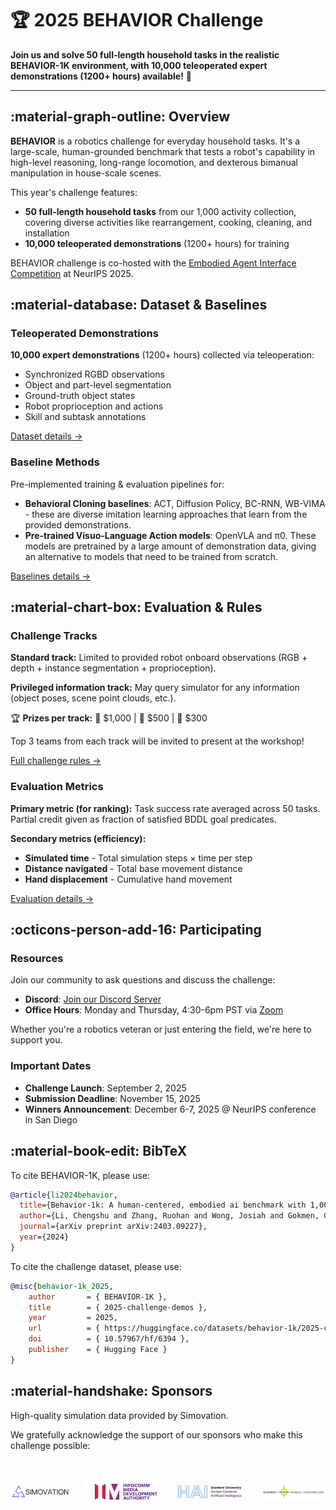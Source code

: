 # 🏆 **2025 BEHAVIOR Challenge**

**Join us and solve 50 full-length household tasks in the realistic BEHAVIOR-1K environment, with 10,000 teleoperated expert demonstrations (1200+ hours) available!** 🤖

---

## :material-graph-outline: **Overview**

**BEHAVIOR** is a robotics challenge for everyday household tasks. It's a large-scale, human-grounded benchmark that tests a robot's capability in high-level reasoning, long-range locomotion, and dexterous bimanual manipulation in house-scale scenes.

This year's challenge features:

- **50 full-length household tasks** from our 1,000 activity collection, covering diverse activities like rearrangement, cooking, cleaning, and installation
- **10,000 teleoperated demonstrations** (1200+ hours) for training

BEHAVIOR challenge is co-hosted with the [Embodied Agent Interface Competition](https://foundation-models-meet-embodied-agents.github.io/eai_challenge/) at NeurIPS 2025.

## :material-database: **Dataset & Baselines**

### Teleoperated Demonstrations

**10,000 expert demonstrations** (1200+ hours) collected via teleoperation:

- Synchronized RGBD observations
- Object and part-level segmentation
- Ground-truth object states
- Robot proprioception and actions
- Skill and subtask annotations

[Dataset details →](./dataset.md)

### Baseline Methods

Pre-implemented training & evaluation pipelines for:

- **Behavioral Cloning baselines**: ACT, Diffusion Policy, BC-RNN, WB-VIMA - these are diverse imitation learning approaches that learn from the provided demonstrations.
- **Pre-trained Visuo-Language Action models**: OpenVLA and π0.  These models are pretrained by a large amount of demonstration data, giving an alternative to models that need to be trained from scratch.

[Baselines details →](./baselines.md)

## :material-chart-box: **Evaluation & Rules**

### Challenge Tracks

**Standard track:** Limited to provided robot onboard observations (RGB + depth + instance segmentation + proprioception).

**Privileged information track:** May query simulator for any information (object poses, scene point clouds, etc.).

🏆 **Prizes per track:** 🥇 $1,000 | 🥈 $500 | 🥉 $300

Top 3 teams from each track will be invited to present at the workshop!

[Full challenge rules →](./rules.md)

### Evaluation Metrics

**Primary metric (for ranking):** Task success rate averaged across 50 tasks. Partial credit given as fraction of satisfied BDDL goal predicates.

**Secondary metrics (efficiency):**

- **Simulated time** - Total simulation steps × time per step
- **Distance navigated** - Total base movement distance
- **Hand displacement** - Cumulative hand movement

[Evaluation details →](./evaluation.md)


## :octicons-person-add-16: **Participating**

### Resources

Join our community to ask questions and discuss the challenge:

- **Discord**: [Join our Discord Server](https://discord.gg/bccR5vGFEx)
- **Office Hours**: Monday and Thursday, 4:30-6pm PST via [Zoom](https://stanford.zoom.us/j/92909660940?pwd=RgFrdC8XeB3nVxABqb1gxrK96BCRBa.1)

Whether you're a robotics veteran or just entering the field, we're here to support you.

### Important Dates

- **Challenge Launch**: September 2, 2025
- **Submission Deadline**: November 15, 2025
- **Winners Announcement**: December 6-7, 2025 @ NeurIPS conference in San Diego

## :material-book-edit: **BibTeX**

To cite BEHAVIOR-1K, please use:
```bibtex
@article{li2024behavior,
  title={Behavior-1k: A human-centered, embodied ai benchmark with 1,000 everyday activities and realistic simulation},
  author={Li, Chengshu and Zhang, Ruohan and Wong, Josiah and Gokmen, Cem and Srivastava, Sanjana and Mart{\'i}n-Mart{\'i}n, Roberto and Wang, Chen and Levine, Gabrael and Ai, Wensi and Martinez, Benjamin and Yin, Hang and Lingelbach, Michael and Hwang, Minjune and Hiranaka, Ayano and Garlanka, Sujay and Aydin, Arman and Lee, Sharon and Sun, Jiankai and Anvari, Mona and Sharma, Manasi and Bansal, Dhruva and Hunter, Samuel and Kim, Kyu-Young and Lou, Alan and Matthews, Caleb R. and Villa-Renteria, Ivan and Tang, Jerry Huayang and Tang, Claire and Xia, Fei and Li, Yunzhu and Savarese, Silvio and Gweon, Hyowon and Liu, C. Karen and Wu, Jiajun and Fei-Fei, Li},
  journal={arXiv preprint arXiv:2403.09227},
  year={2024}
}
```
To cite the challenge dataset, please use:
```bibtex
@misc{behavior-1k_2025,
	author       = { BEHAVIOR-1K },
	title        = { 2025-challenge-demos },
	year         = 2025,
	url          = { https://huggingface.co/datasets/behavior-1k/2025-challenge-demos },
	doi          = { 10.57967/hf/6394 },
	publisher    = { Hugging Face }
}
```

## :material-handshake: **Sponsors**

High-quality simulation data provided by Simovation. 

We gratefully acknowledge the support of our sponsors who make this challenge possible:

<div style="display: flex; gap: 2rem; justify-content: center; align-items: center; margin: 1rem 0;">
  <a href="https://www.linkedin.com/company/simovationinc/" title="Simovation" style="display: flex; align-items: center; justify-content: center; width: 200px; height: 100px;">
    <img src="../assets/challenge_2025/simovation_logo.png" alt="Simovation" style="max-height: 100%; max-width: 100%; width: auto; height: auto; object-fit: contain;" />
  </a>
  <a href="https://www.imda.gov.sg/" title="IMDA" style="display: flex; align-items: center; justify-content: center; width: 200px; height: 100px;">
    <img src="../assets/challenge_2025/imda_logo.png" alt="IMDA" style="max-height: 100%; max-width: 100%; width: auto; height: auto; object-fit: contain;" />
  </a>
  <a href="https://hai.stanford.edu/" title="Stanford HAI" style="display: flex; align-items: center; justify-content: center; width: 200px; height: 100px;">
    <img src="../assets/challenge_2025/hai_logo.png" alt="Stanford HAI" style="max-height: 100%; max-width: 100%; width: auto; height: auto; object-fit: contain;" />
  </a>
  <a href="https://tsffoundation.org/" title="Schmidt Family Foundation" style="display: flex; align-items: center; justify-content: center; width: 200px; height: 100px;">
    <img src="../assets/challenge_2025/schmidt_family_foundation_logo.png" alt="Schmidt Family Foundation" style="max-height: 100%; max-width: 100%; width: auto; height: auto; object-fit: contain;" />
  </a>
</div>